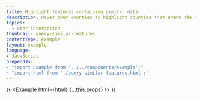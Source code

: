 ```yaml
---
title: Highlight features containing similar data
description: Hover over counties to highlight counties that share the same name.
topics:
  - User interaction
thumbnail: query-similar-features
contentType: example
layout: example
language:
- JavaScript
prependJs:
- "import Example from '../../components/example';"
- "import html from './query-similar-features.html';"
---
```


{{ <Example html={html} {...this.props} /> }}
